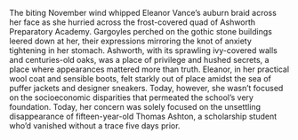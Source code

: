 The biting November wind whipped Eleanor Vance’s auburn braid across her face as she hurried across the frost-covered quad of Ashworth Preparatory Academy.  Gargoyles perched on the gothic stone buildings leered down at her, their expressions mirroring the knot of anxiety tightening in her stomach.  Ashworth, with its sprawling ivy-covered walls and centuries-old oaks, was a place of privilege and hushed secrets, a place where appearances mattered more than truth. Eleanor, in her practical wool coat and sensible boots, felt starkly out of place amidst the sea of puffer jackets and designer sneakers.  Today, however, she wasn’t focused on the socioeconomic disparities that permeated the school’s very foundation. Today, her concern was solely focused on the unsettling disappearance of fifteen-year-old Thomas Ashton, a scholarship student who’d vanished without a trace five days prior.
